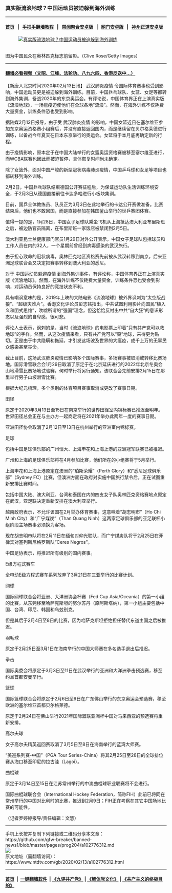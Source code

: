 ### 真实版流浪地球？中国运动员被迫躲到海外训练
------------------------

#### [首页](https://github.com/gfw-breaker/banned-news1/blob/master/README.md) &nbsp;&nbsp;|&nbsp;&nbsp; [手把手翻墙教程](https://github.com/gfw-breaker/guides/wiki) &nbsp;&nbsp;|&nbsp;&nbsp; [禁闻聚合安卓版](https://github.com/gfw-breaker/bn-android) &nbsp;&nbsp;|&nbsp;&nbsp; [网门安卓版](https://github.com/oGate2/oGate) &nbsp;&nbsp;|&nbsp;&nbsp; [神州正道安卓版](https://github.com/SzzdOgate/update) 



<div><div class="featured_image">
 <a href="https://i.ntdtv.com/assets/uploads/2020/02/GettyImages-1200614853.jpg" target="_blank">
  <figure>
   <img alt="真实版流浪地球？中国运动员被迫躲到海外训练" src="https://i.ntdtv.com/assets/uploads/2020/02/GettyImages-1200614853-800x450.jpg"/>
  </figure><br/>
 </a>
 <span class="caption">
  图为中国民众在奥林匹克标志前留影。（Clive Rose/Getty Images）
 </span>
</div>
</div><hr/>

#### [翻墙必看视频（文昭、江峰、法轮功、八九六四、香港反送中...）](http://167.172.214.107/home.html)

<div><div class="post_content" itemprop="articleBody">
 <p>
  【新唐人北京时间2020年02月13日讯】
  <ok href="https://www.ntdtv.com/gb/442749.htm">
   武汉肺炎疫情
  </ok>
  令国际体育赛事也受到影响，中国运动员更是被迫躲到海外训练。目前，中国乒乓球队、女篮、女足等都转到海外集训，备战2020年的东京奥运会。有评论说，中国体育界正在上演真实版《流浪地球》，一场瘟疫迫使他们在全球各地“流浪”。然而，在海外训练不仅耗费大量资金，训练条件恐也受到影响。
 </p>
 <p>
  据陆媒2月12日报导，由于受
  <ok href="https://www.ntdtv.com/gb/442749.htm">
   武汉肺炎疫情
  </ok>
  的影响，中国女篮近日在塞尔维亚参加东京奥运资格赛小组赛后，并没有直接返回国内，而是继续留在贝尔格莱德进行训练，以备战今年夏天在日本东京举行的奥运会。女篮将于本月底再确定新的行程。
 </p>
 <p>
  由于疫情影响，原本定于在中国大陆举行的女篮奥运资格赛被移至塞尔维亚进行，而WCBA联赛也因此而被迫暂停，具体恢复时间尚未确定。
 </p>
 <p>
  除了女篮外，面对中国严峻的新型冠状病毒肺炎疫情，中国乒乓球和女足等项目也都转移到海外训练。
 </p>
 <p>
  2月2日，中国乒乓球队结束德国公开赛征程后，为保证运动队生活训练环境安全，于2月3日从德国直接前往卡达多哈进行小板块集训。
 </p>
 <p>
  目前，国乒全体教练员、队员正为3月3日在此地举行的卡达公开赛做准备。比赛结束后，他们也不敢回国，而是直接参加在韩国釜山举行的世乒赛团体赛。
 </p>
 <p>
  值得一提的是，1月28日，中国女子足球队乘坐飞机从上海抵达澳大利亚布里斯班之后，被边防官员隔离，在布里斯班一家饭店被禁闭到2月5日。
 </p>
 <p>
  澳大利亚昆士兰健康部门官员1月29日对外公开表示，中国女子足球队包括球员和工作人员在内的32人，一个星期前曾经到病毒感染的武汉旅行。
 </p>
 <p>
  由于担心致命的冠状病毒，奥林匹克地区资格赛先前被从武汉转移到南京，后来亚洲足球联合会又决定把赛事转移到澳大利亚的悉尼。
 </p>
 <p>
  对于
  <ok href="https://www.ntdtv.com/gb/中国运动员躲避疫情.htm">
   中国运动员躲避疫情
  </ok>
  到海外集训事件，有评论称，中国体育界正在上演真实版《流浪地球》。然而，在海外训练不仅耗费大量资金，训练条件恐也受会到影响，对运动员保持良好的竞技状态不利。
 </p>
 <p>
  具有嘲讽意味的是，2019年上映的大陆电影《流浪地球》被外界讽刺为“太空版战狼”、“超级灾难片”。香港文化评论员彭志铭指出，中共试图利用影片向国民“植入义和团式思维”，吹嘘所谓的“强国”理念，但这恰恰反衬出中共“自大狂”的意识形态以及强烈的自卑感，很可悲。
 </p>
 <p>
  评论人士表示，讽刺的是，当时《流浪地球》的电影票上印着“只有共产党可以救地球”的字样。然而，从这次疫情来看，只有共产党可以“毁”地球，来得更为贴切。正是由于中共隐瞒和拖延，才引发这场波及世界的大瘟疫，成千上万的无辜民众感染甚至丧命。
 </p>
 <p>
  截止目前，这场武汉肺炎疫情已影响多个国际赛事，多场赛事被取消或转移比赛场地。国际滑雪联合会1月29日取消了原定于在北京延庆进行的2022年北京冬奥会山地滑雪比赛场地试验赛，何时举行将另行通知。该联合会先前安排2月15日在那里举行男子山坡滑雪比赛。
 </p>
 <p>
  根据大纪元梳理，多个类别的体育项目赛事取消或更改了赛事日期。
 </p>
 <p>
  田径
 </p>
 <p>
  原定于2020年3月13日至15日在南京举行的世界田径室内锦标赛已推迟至明年。世界田径总会正在与主办方一起商定将在2021年举办此两年一度的赛事日期。
 </p>
 <p>
  亚洲田径协会取消了2月12日至13日在杭州举行的亚洲室内锦标赛。
 </p>
 <p>
  足球
 </p>
 <p>
  包括中国足球俱乐部的广州恒大、上海申花和上海上港的亚洲冠军联赛已被推迟。
 </p>
 <p>
  广州和上海的足球俱乐部将在4月参加比赛，他们所在的小组赛将于5月举行。
 </p>
 <p>
  上海申花和上海上港原定在澳洲的“珀斯荣耀”（Perth Glory）和“悉尼足球俱乐部”（Sydney FC）比赛，但澳洲方面在政府对实施中国旅行禁令后，正在试图重新安排比赛时间。
 </p>
 <p>
  包括中国大陆、澳大利亚、台湾和泰国在内的四支女子队奥林匹克资格赛地点原定在武汉，亚足联决定重新安排在澳大利亚举行。
 </p>
 <p>
  越南政府表示，不允许该国在2月举办体育赛事，这意味着“胡志明市”（Ho Chi Minh City）和“广宁煤炭”（Than Quang Ninh）这两家足球俱乐部的亚足联杯小组阶段主场赛事必须换为客场。
 </p>
 <p>
  现在胡志明市队将在2月11日在缅甸对仰光联队，而广宁煤炭队将于2月25日在菲律宾对塞列斯尼格罗斯队“Ceres Negros”。
 </p>
 <p>
  中国足协表示，将推迟所有级别的国内赛事。
 </p>
 <p>
  E级方程式赛车
 </p>
 <p>
  全电动E级方程式赛车系列放弃了3月21日在三亚举行的比赛计划。
 </p>
 <p>
  网球
 </p>
 <p>
  国际网球联合会将亚洲、大洋洲协会杯赛（Fed Cup Asia/Oceania）的第一小组的比赛，从东莞移至哈萨克斯坦的努尔苏丹（原阿斯塔纳），第一小组主要包括中国、台湾、印尼、韩国和乌兹别克。
 </p>
 <p>
  但是其后于2月4日至8日的比赛，因为哈萨克斯坦拒绝担任替代东道主国之后被推迟。
 </p>
 <p>
  羽毛球
 </p>
 <p>
  原定于2月25日至3月1日在海南举行的中国大师赛在多名选手退出后推迟。
 </p>
 <p>
  拳击
 </p>
 <p>
  国际奥委会将原定于3月3日至11日在武汉举行的亚洲和大洋洲拳击预选赛，移至约旦首都安曼举行。
 </p>
 <p>
  篮球
 </p>
 <p>
  国际篮球联合会将原定于2月6日至9日在广东佛山举行的东京奥运会预选赛，移至欧洲的塞尔维亚首都贝尔格莱德。
 </p>
 <p>
  原定于2月24日在佛山举行2021年国际篮联亚洲杯中国对马来西亚的预选赛将重新安排。
 </p>
 <p>
  高尔夫球
 </p>
 <p>
  女子高尔夫精英巡回赛取消了3月5日至8日在海南举行的蓝湾大师赛。
 </p>
 <p>
  “美巡系列赛-中国”（PGA Tour Series-China）将其2月25日至28日的全球排位赛从海口移至印尼的拉古洼（Lagoi）。
 </p>
 <p>
  曲棍球
 </p>
 <p>
  原定于3月14日至15日在江苏常州举行的中澳曲棍球职业联赛将不会进行。
 </p>
 <p>
  国际曲棍球联合会（International Hockey Federation，简称FIH）此前已将同在常州举行的中国对比利时的比赛，推迟到2月9日；FIH正在考察在其它中国场地比赛的可能性。
 </p>
 <p>
  （记者罗婷婷报导/责任编辑：文慧）
 </p>
 <div class="single_ad">
 </div>
</div>
</div>
<hr/>
手机上长按并复制下列链接或二维码分享本文章：<br/>
https://github.com/gfw-breaker/banned-news1/blob/master/pages/prog204/a102776312.md <br/>
<a href='https://github.com/gfw-breaker/banned-news1/blob/master/pages/prog204/a102776312.md'><img src='https://github.com/gfw-breaker/banned-news1/blob/master/pages/prog204/a102776312.md.png'/></a> <br/>
原文地址（需翻墙访问）：https://www.ntdtv.com/gb/2020/02/13/a102776312.html


------------------------
#### [首页](https://github.com/gfw-breaker/banned-news1/blob/master/README.md) &nbsp;|&nbsp; [一键翻墙软件](https://github.com/gfw-breaker/nogfw/blob/master/README.md) &nbsp;| [《九评共产党》](https://github.com/gfw-breaker/9ping.md/blob/master/README.md#九评之一评共产党是什么) | [《解体党文化》](https://github.com/gfw-breaker/jtdwh.md/blob/master/README.md) | [《共产主义的终极目的》](https://github.com/gfw-breaker/gczydzjmd.md/blob/master/README.md)


<img src='http://gfw-breaker.win/banned-news/pages/prog204/a102776312.md' width='0px' height='0px'/>